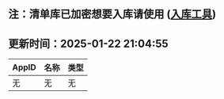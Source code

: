 ## 注：清单库已加密想要入库请使用 ([入库工具](https://github.com/BlankTMing/ManifestAutoUpdate/releases))

## 更新时间：2025-01-22 21:04:55
| AppID | 名称 | 类型  |
| :-------------------- | :----------------------------- | :----------- |
| 无 | 无 | 无 |
